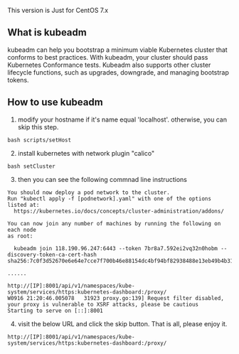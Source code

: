 This version is Just for CentOS 7.x

## What is kubeadm

kubeadm can help you bootstrap a minimum viable Kubernetes cluster that conforms to best practices. With kubeadm, your cluster should pass Kubernetes Conformance tests. Kubeadm also supports other cluster lifecycle functions, such as upgrades, downgrade, and managing bootstrap tokens.

## How to use kubeadm

1. modify your hostname if it's name equal 'localhost'. otherwise, you can skip this step.

```
bash scripts/setHost
```

2. install kubernetes with network plugin "calico"

```
bash setCluster
```

3. then you can see the following commnad line instructions

```
You should now deploy a pod network to the cluster.
Run "kubectl apply -f [podnetwork].yaml" with one of the options listed at:
  https://kubernetes.io/docs/concepts/cluster-administration/addons/

You can now join any number of machines by running the following on each node
as root:

  kubeadm join 118.190.96.247:6443 --token 7br8a7.592ei2vq32n0hobm --discovery-token-ca-cert-hash sha256:7c0f3d52670e6e64e7cce7f700b46e88154dc4bf94bf82938488e13eb49b4b31

......

http://[IP]:8001/api/v1/namespaces/kube-system/services/https:kubernetes-dashboard:/proxy/
W0916 21:20:46.005078   31923 proxy.go:139] Request filter disabled, your proxy is vulnerable to XSRF attacks, please be cautious
Starting to serve on [::]:8001
```

4. visit the below URL and click the skip button. That is all, please enjoy it.

```
http://[IP]:8001/api/v1/namespaces/kube-system/services/https:kubernetes-dashboard:/proxy/
```
